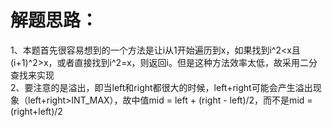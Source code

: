 解题思路：
===
1、本题首先很容易想到的一个方法是让i从1开始遍历到x，如果找到i^2<x且(i+1)^2>x，或者直接找到i^2=x，则返回i。但是这种方法效率太低，故采用二分查找来实现<br>
2、要注意的是溢出，即当left和right都很大的时候，left+right可能会产生溢出现象（left+right>INT_MAX），故中值mid = left + (right - left)/2，而不是mid = (right+left)/2<br>

